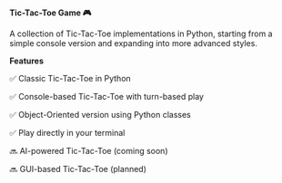 **Tic-Tac-Toe Game 🎮**

A collection of Tic-Tac-Toe implementations in Python, starting from a simple console version and expanding into more advanced styles.

**Features**

✅ Classic Tic-Tac-Toe in Python

✅ Console-based Tic-Tac-Toe with turn-based play

✅ Object-Oriented version using Python classes

✅ Play directly in your terminal

🔜 AI-powered Tic-Tac-Toe (coming soon)

🔜 GUI-based Tic-Tac-Toe (planned)
